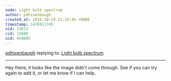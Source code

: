 ```yaml
---
node: Light bulb spectrum 
author: pdhixenbaugh
created_at: 2016-10-19 21:15:45 +0000
timestamp: 1476911745
nid: 13612
cid: 15680
uid: 459085
---
```




[pdhixenbaugh](../profile/pdhixenbaugh) replying to: [Light bulb spectrum ](../notes/mpmoberly/10-19-2016/light-bulb-spectrum)

----
Hey there, it looks like the image didn't come through. See if you can try again to add it, or let me know if I can help.